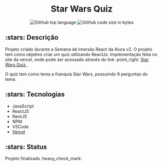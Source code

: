 <h1 align ="center"> Star Wars Quiz </h1>
<p align = "center"> <img alt="GitHub top language" src="https://img.shields.io/github/languages/top/carolfons/star-wars-quiz?color=yellow">
 <img alt="GitHub code size in bytes" src="https://img.shields.io/github/languages/code-size/carolfons/star-wars-quiz">
 </p>

<h2 > :stars: Descrição </h2>
<p > Projeto criado durante a Semana de Imersão React da Alura v2. O projeto tem como objetivo criar um quiz utilizando ReactJs. Implementação feita no site da vercel, onde pode ser acessado através do link :point_right: <a href = "https://react-quiz-psi-one.vercel.app"> Star Wars Quiz </a>.</p>
 <p>O quiz tem como tema a franquia Star Wars, possuindo 9 perguntas do tema.</p>
 
 <h2 a> :stars: Tecnologias </h2>

 <ul> 
  <li> JavaScript</li>
  <li > ReactJS </li>
  <li >NextJS</li>
  <li>NPM</li>
  <li > VSCode </li>
  <li ><a href = "vercel.com"> Vercel </a></li> 
 </ul>
 <h2 >:stars: Status </h2>
 <p > Projeto finalizado :heavy_check_mark: </p>
